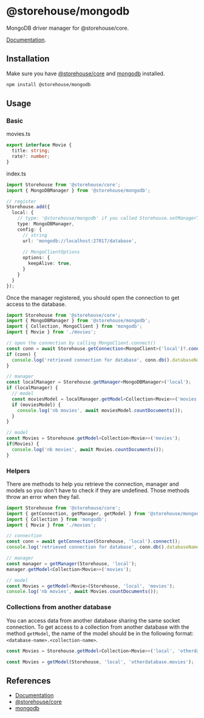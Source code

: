 # @storehouse/mongodb
MongoDB driver manager for @storehouse/core.

[Documentation](https://kisiwu.github.io/storehouse/mongodb/latest/).


## Installation

Make sure you have [@storehouse/core](https://www.npmjs.com/package/@storehouse/core) and [mongodb](https://www.npmjs.com/package/mongodb) installed.

```bash
npm install @storehouse/mongodb
```

## Usage

### Basic

movies.ts
```ts
export interface Movie {
  title: string;
  rate?: number;
}
```

index.ts
```ts
import Storehouse from '@storehouse/core';
import { MongoDBManager } from '@storehouse/mongodb';

// register
Storehouse.add({
  local: {
    // type: '@storehouse/mongodb' if you called Storehouse.setManagerType(MongoDBManager)
    type: MongoDBManager, 
    config: {
      // string
      url: 'mongodb://localhost:27017/database',
      
      // MongoClientOptions
      options: {
        keepAlive: true,
      }
    }
  }
});
```

Once the manager registered, you should open the connection to get access to the database.

```ts
import Storehouse from '@storehouse/core';
import { MongoDBManager } from '@storehouse/mongodb';
import { Collection, MongoClient } from 'mongodb';
import { Movie } from './movies';

// open the connection by calling MongoClient.connect()
const conn = await Storehouse.getConnection<MongoClient>('local')?.connect();
if (conn) {
  console.log('retrieved connection for database', conn.db().databaseName);
}

// manager
const localManager = Storehouse.getManager<MongoDBManager>('local');
if (localManager) {
  // model
  const moviesModel = localManager.getModel<Collection<Movie>>('movies');
  if (moviesModel) {
    console.log('nb movies', await moviesModel.countDocuments());
  }
}

// model
const Movies = Storehouse.getModel<Collection<Movie>>('movies');
if(Movies) {
  console.log('nb movies', await Movies.countDocuments());
}
```

### Helpers

There are methods to help you retrieve the connection, manager and models so you don't have to check if they are undefined.
Those methods throw an error when they fail.

```ts
import Storehouse from '@storehouse/core';
import { getConnection, getManager, getModel } from '@storehouse/mongodb';
import { Collection } from 'mongodb';
import { Movie } from './movies';

// connection
const conn = await getConnection(Storehouse, 'local').connect();
console.log('retrieved connection for database', conn.db().databaseName);

// manager
const manager = getManager(Storehouse, 'local');
manager.getModel<Collection<Movie>>('movies');

// model
const Movies = getModel<Movie>(Storehouse, 'local', 'movies');
console.log('nb movies', await Movies.countDocuments());
```

### Collections from another database

You can access data from another database sharing the same socket connection.
To get access to a collection from another database with the method `getModel`, the name of the model should be in the following format: `<database-name>.<collection-name>`.

```ts
const Movies = Storehouse.getModel<Collection<Movie>>('local', 'otherdatabase.movies');
```
```ts
const Movies = getModel(Storehouse, 'local', 'otherdatabase.movies');
```

## References

- [Documentation](https://kisiwu.github.io/storehouse/mongodb/latest/)
- [@storehouse/core](https://www.npmjs.com/package/@storehouse/core)
- [mongodb](https://www.npmjs.com/package/mongodb)

